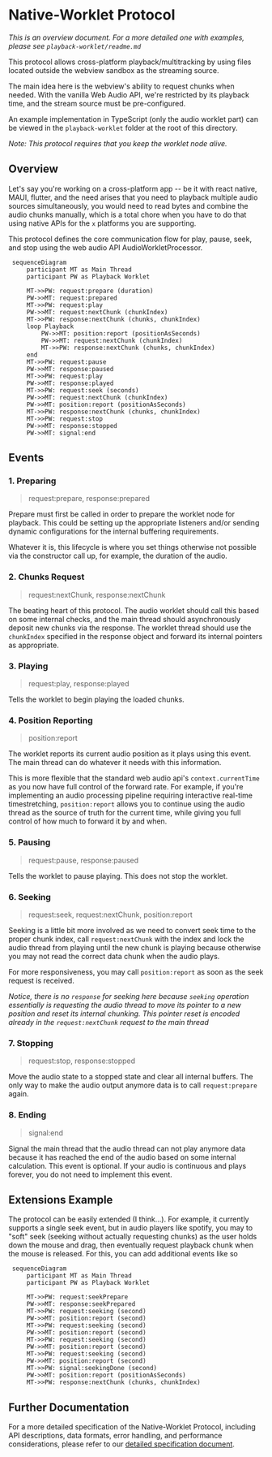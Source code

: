 # Native-Worklet Protocol

_This is an overview document. For a more detailed one with examples, please see `playback-worklet/readme.md`_

This protocol allows cross-platform playback/multitracking by using files located outside the webview sandbox as the streaming source.

The main idea here is the webview's ability to request chunks when needed. With the vanilla Web Audio API, we're restricted by its playback time, and the stream source must be pre-configured.

An example implementation in TypeScript (only the audio worklet part) can be viewed in the `playback-worklet` folder at the root of this directory.

_Note: This protocol requires that you keep the worklet node alive._

## Overview

Let's say you're working on a cross-platform app -- be it with react native, MAUI, flutter, and the need arises that you need to playback multiple audio sources simultaneously, you would need to read bytes and combine the audio chunks manually, which is a total chore when you have to do that using native APIs for the `x` platforms you are supporting.

This protocol defines the core communication flow for play, pause, seek, and stop using the web audio API AudioWorkletProcessor.

```mermaid
 sequenceDiagram
     participant MT as Main Thread
     participant PW as Playback Worklet

     MT->>PW: request:prepare (duration)
     PW->>MT: request:prepared 
     MT->>PW: request:play
     PW->>MT: request:nextChunk (chunkIndex)
     MT->>PW: response:nextChunk (chunks, chunkIndex)
     loop Playback
         PW->>MT: position:report (positionAsSeconds)
         PW->>MT: request:nextChunk (chunkIndex)
         MT->>PW: response:nextChunk (chunks, chunkIndex)
     end
     MT->>PW: request:pause
     PW->>MT: response:paused
     MT->>PW: request:play
     PW->>MT: response:played
     MT->>PW: request:seek (seconds)
     PW->>MT: request:nextChunk (chunkIndex)
     PW->>MT: position:report (positionAsSeconds)
     MT->>PW: response:nextChunk (chunks, chunkIndex)
     MT->>PW: request:stop
     PW->>MT: response:stopped
     PW->>MT: signal:end
```

## Events

### 1. Preparing

> request:prepare, response:prepared

Prepare must first be called in order to prepare the worklet node for playback. This could be setting up the appropriate listeners and/or sending dynamic configurations for the internal buffering requirements. 

Whatever it is, this lifecycle is where you set things otherwise not possible via the constructor call up, for example, the duration of the audio.

### 2. Chunks Request 

> request:nextChunk, response:nextChunk

The beating heart of this protocol. The audio worklet should call this based on some internal checks, and the main thread should asynchronously deposit new chunks via the response. The worklet thread should use the `chunkIndex` specified in the response object and forward its internal pointers as appropriate.

### 3. Playing

> request:play, response:played

Tells the worklet to begin playing the loaded chunks.

### 4. Position Reporting

> position:report

The worklet reports its current audio position as it plays using this event. The main thread can do whatever it needs with this information. 

This is more flexible that the standard web audio api's `context.currentTime` as you now have full control of the forward rate. For example, if you're implementing an audio processing pipeline requiring interactive real-time timestretching, `position:report` allows you to continue using the audio thread as the source of truth for the current time, while giving you full control of how much to forward it by and when.

### 5. Pausing

> request:pause, response:paused

Tells the worklet to pause playing. This does not stop the worklet. 

### 6. Seeking

> request:seek, request:nextChunk, position:report

Seeking is a little bit more involved as we need to convert seek time to the proper chunk index, call `request:nextChunk` with the index and lock the audio thread from playing until the new chunk is playing because otherwise you may not read the correct data chunk when the audio plays.

For more responsiveness, you may call `position:report` as soon as the seek request is received.

_Notice, there is no `response` for seeking here because `seeking` operation essentially is requesting the audio thread to move its pointer to a new position and reset its internal chunking. This pointer reset is encoded already in the `request:nextChunk` request to the main thread_

### 7. Stopping

> request:stop, response:stopped

Move the audio state to a stopped state and clear all internal buffers. The only way to make the audio output anymore data is to call `request:prepare` again.

### 8. Ending

> signal:end

Signal the main thread that the audio thread can not play anymore data because it has reached the end of the audio based on some internal calculation. This event is optional. If your audio is continuous and plays forever, you do not need to implement this event.

## Extensions Example

The protocol can be easily extended (I think...). For example, it currently supports a single seek event, but in audio players like spotify, you may to "soft" seek (seeking without actually requesting chunks) as the user holds down the mouse and drag, then eventually request playback chunk when the mouse is released. For this, you can add additional events like so

```mermaid
 sequenceDiagram
     participant MT as Main Thread
     participant PW as Playback Worklet

     MT->>PW: request:seekPrepare
     PW->>MT: response:seekPrepared 
     MT->>PW: request:seeking (second)
     PW->>MT: position:report (second)
     MT->>PW: request:seeking (second)
     PW->>MT: position:report (second)
     MT->>PW: request:seeking (second)
     PW->>MT: position:report (second)
     MT->>PW: request:seeking (second)
     PW->>MT: position:report (second)
     MT->>PW: signal:seekingDone (second)
     PW->>MT: position:report (positionAsSeconds)
     MT->>PW: response:nextChunk (chunks, chunkIndex)
```

## Further Documentation

For a more detailed specification of the Native-Worklet Protocol, including API descriptions, data formats, error handling, and performance considerations, please refer to our [detailed specification document](link-to-detailed-spec.md).

